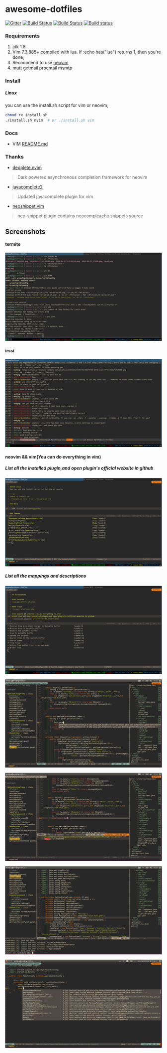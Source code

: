# awesome-dotfiles
[![Gitter](https://badges.gitter.im/wsdjeg/DotFiles.svg)](https://gitter.im/wsdjeg/DotFiles?utm_source=badge&utm_medium=badge&utm_campaign=pr-badge)
[![Build Status](https://travis-ci.org/wsdjeg/DotFiles.svg?branch=master)](https://travis-ci.org/wsdjeg/DotFiles)
[![Build Status](https://tea-ci.org/api/badges/wsdjeg/DotFiles/status.svg)](https://tea-ci.org/wsdjeg/DotFiles)
[![Build status](https://ci.appveyor.com/api/projects/status/6aslr4g4tdiog3wc/branch/master?svg=true)](https://ci.appveyor.com/project/wsdjeg/dotfiles/branch/master)

### Requirements

1. jdk 1.8
2. Vim 7.3.885+ compiled with lua. If :echo has("lua") returns 1, then you're done;
3. Recommend to use [neovim](https://neovim.io/)
4. mutt getmail procmail msmtp


### Install

##### Linux
you can use the install.sh script for vim or neovim;

```sh
chmod +x install.sh
./install.sh nvim  # or ./install.sh vim
```
### Docs

- VIM [README.md](config/nvim/README.md)

### Thanks

- [deoplete.nvim](https://github.com/Shougo/deoplete.nvim)

> Dark powered asynchronous completion framework for neovim

- [javacomplete2](https://github.com/artur-shaik/vim-javacomplete2)

> Updated javacomplete plugin for vim

- [neosnippet.vim](https://github.com/Shougo/neosnippet.vim)

> neo-snippet plugin contains neocomplcache snippets source


## Screenshots

#### termite
![i3-wm](pic/i3-wm.png)

#### irssi
![irssi](pic/irssi.png)

#### neovim && vim(You can do everything in vim)
##### List all the installed plugin,and open plugin's official website in github
![installed plugins](pic/installed_plugin.png)
##### List all the mappings and descriptions
![mappings](pic/list_mappings.png)

![complete](pic/complete.png)

![check](pic/check.png)

![import](pic/import.png)

![gradle](pic/gradle_project.png)

